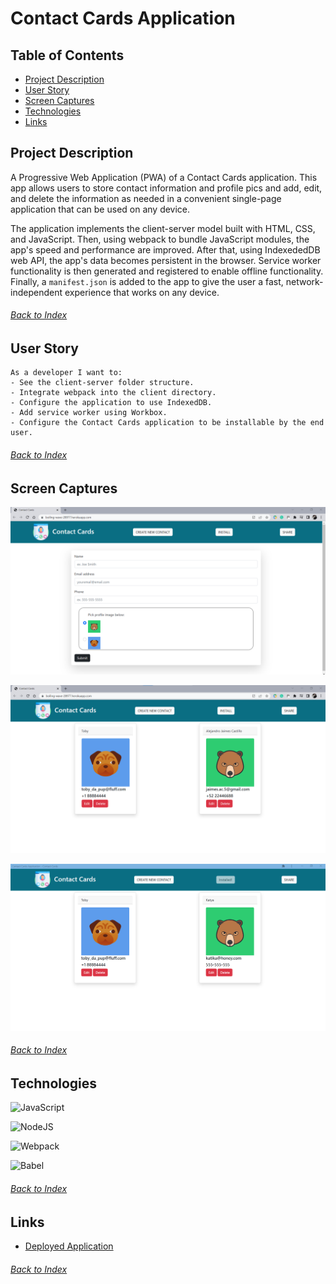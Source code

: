 # Contact Cards Application

## Table of Contents

- [Project Description](#Project-Description)
- [User Story](#User-Story)
- [Screen Captures](#Screen-Captures)
- [Technologies](#Technologies)
- [Links](#Links)


## Project Description

A Progressive Web Application (PWA) of a Contact Cards application. This app allows users to store contact information and profile pics and add, edit, and delete the information as needed in a convenient single-page application that can be used on any device.

The application implements the client-server model built with HTML, CSS, and JavaScript. Then, using webpack to bundle JavaScript modules, the app's speed and performance are improved. After that, using IndexededDB web API, the app's data becomes persistent in the browser. Service worker functionality is then generated and registered to enable offline functionality. Finally, a ``` manifest.json ``` is added to the app to give the user a fast, network-independent experience that works on any device.

###### [Back to Index](#Table-of-Contents)


## User Story

```
As a developer I want to:
- See the client-server folder structure.
- Integrate webpack into the client directory.
- Configure the application to use IndexedDB.
- Add service worker using Workbox.
- Configure the Contact Cards application to be installable by the end user.
```
###### [Back to Index](#Table-of-Contents)


## Screen Captures

![Contact Cards 01 main](./client/src/images/contact_card_01_main.png)

![Contact Cards 02 contacts](./client/src/images/contact_card_02_contacts.png)

![Contact Cards 03 application](./client/src/images/contact_card_03_app.png)

###### [Back to Index](#Table-of-Contents)


## Technologies

![JavaScript](https://img.shields.io/badge/javascript-%23323330.svg?style=for-the-badge&logo=javascript&logoColor=%23F7DF1E)

![NodeJS](https://img.shields.io/badge/node.js-6DA55F?style=for-the-badge&logo=node.js&logoColor=white)

![Webpack](https://img.shields.io/badge/webpack-%238DD6F9.svg?style=for-the-badge&logo=webpack&logoColor=black)

![Babel](https://img.shields.io/badge/Babel-F9DC3e?style=for-the-badge&logo=babel&logoColor=black)

###### [Back to Index](#Table-of-Contents)


## Links

- [Deployed Application](https://boiling-wave-28977.herokuapp.com/)

###### [Back to Index](#Table-of-Contents)